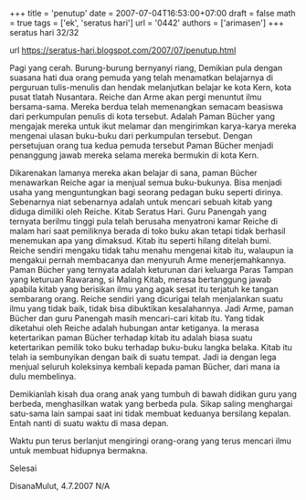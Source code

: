 +++
title = 'penutup'
date = 2007-07-04T16:53:00+07:00
draft = false
math = true
tags = ['ek', 'seratus hari']
url = '0442'
authors = ['arimasen']
+++
seratus hari 32/32 <!--more-->

url https://seratus-hari.blogspot.com/2007/07/penutup.html

Pagi yang cerah. Burung-burung bernyanyi riang, Demikian pula dengan suasana hati dua orang pemuda yang telah menamatkan belajarnya di perguruan tulis-menulis dan hendak melanjutkan belajar ke kota Kern, kota pusat tlatah Nusantara. Reiche dan Arme akan pergi menuntut ilmu bersama-sama. Mereka berdua telah memenangkan semacam beasiswa dari perkumpulan penulis di kota tersebut. Adalah Paman Bücher yang mengajak mereka untuk ikut melamar dan mengirimkan karya-karya mereka mengenai ulasan buku-buku dari perkumpulan tersebut. Dengan persetujuan orang tua kedua pemuda tersebut Paman Bücher menjadi penanggung jawab mereka selama mereka bermukin di kota Kern.

Dikarenakan lamanya mereka akan belajar di sana, paman Bücher menawarkan Reiche agar ia menjual semua buku-bukunya. Bisa menjadi usaha yang menguntungkan bagi seorang pedagan buku seperti dirinya. Sebenarnya niat sebenarnya adalah untuk mencari sebuah kitab yang diduga dimiliki oleh Reiche. Kitab Seratus Hari. Guru Panengah yang ternyata berilmu tinggi pula telah berusaha menyatroni kamar Reiche di malam hari saat pemiliknya berada di toko buku akan tetapi tidak berhasil menemukan apa yang dimaksud. Kitab itu seperti hilang ditelah bumi. Reiche sendiri mengaku tidak tahu menahu mengenai kitab itu, walaupun ia mengakui pernah membacanya dan menyuruh Arme menerjemahkannya. Paman Bücher yang ternyata adalah keturunan dari keluarga Paras Tampan yang keturuan Rawarang, si Maling Kitab, merasa bertanggung jawab apabila kitab yang berisikan ilmu yang agak sesat itu terjatuh ke tangan sembarang orang. Reiche sendiri yang dicurigai telah menjalankan suatu ilmu yang tidak baik, tidak bisa dibuktikan kesalahannya. Jadi Arme, paman Bücher dan guru Panengah masih mencari-cari kitab itu. Yang tidak diketahui oleh Reiche adalah hubungan antar ketiganya. Ia merasa ketertarikan paman Bücher terhadap kitab itu adalah biasa suatu ketertarikan pemilik toko buku terhadap buku-buku langka belaka. Kitab itu telah ia sembunyikan dengan baik di suatu tempat. Jadi ia dengan lega menjual seluruh koleksinya kembali kepada paman Bücher, dari mana ia dulu membelinya.

Demikianlah kisah dua orang anak yang tumbuh di bawah didikan guru yang berbeda, menghasilkan watak yang berbeda pula. Sikap saling menghargai satu-sama lain sampai saat ini tidak membuat keduanya bersilang kepalan. Entah nanti di suatu waktu di masa depan.

Waktu pun terus berlanjut mengiringi orang-orang yang terus mencari ilmu untuk membuat hidupnya bermakna.

Selesai

DisanaMulut, 4.7.2007
N/A
